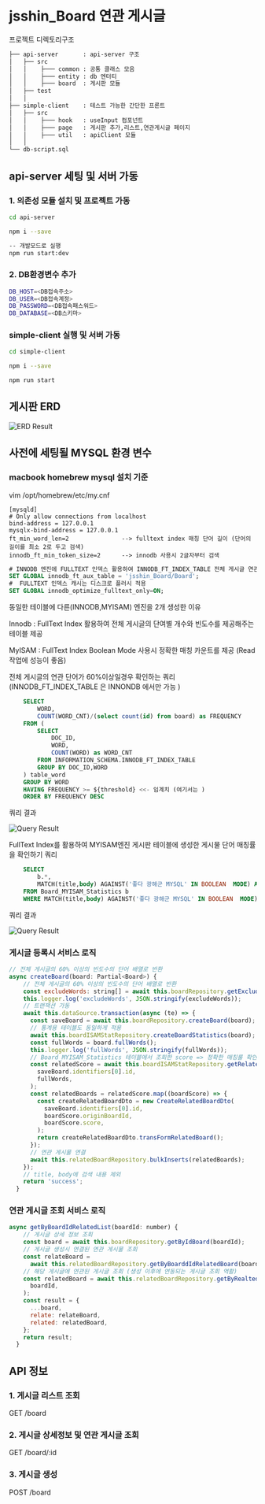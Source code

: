 # jsshin_Board 연관 게시글

프로젝트 디렉토리구조

```bash
├── api-server       : api-server 구조
│   ├── src
│   │    ├─── common : 공통 클래스 모음
│   │    ├─── entity : db 엔터티
│   │    ├─── board  : 게시판 모듈
│   ├── test
│   │
├── simple-client    : 테스트 가능한 간단한 프론트
│   ├── src
│   │    ├─── hook   : useInput 컴포넌트
│   │    ├─── page   : 게시판 추가,리스트,연관게시글 페이지
│   │    ├─── util   : apiClient 모듈
│   │
└── db-script.sql
```

## api-server 세팅 및 서버 가동

### 1. 의존성 모듈 설치 및 프로젝트 가동

```bash
cd api-server

npm i --save

-- 개발모드로 실행
npm run start:dev
```

### 2. DB환경변수 추가

```bash
DB_HOST=<DB접속주소>
DB_USER=<DB접속계정>
DB_PASSWORD=<DB접속패스워드>
DB_DATABASE=<DB스키마>
```

### simple-client 실행 및 서버 가동

```bash
cd simple-client

npm i --save

npm run start

```

## 게시판 ERD

![ERD Result](github_picture/게시판ERD.png)

## 사전에 세팅될 MYSQL 환경 변수

### macbook homebrew mysql 설치 기준

vim /opt/homebrew/etc/my.cnf

```LINUX
[mysqld]
# Only allow connections from localhost
bind-address = 127.0.0.1
mysqlx-bind-address = 127.0.0.1
ft_min_word_len=2               --> fulltext index 매칭 단어 길이 (단어의 길이를 최소 2로 두고 검색)
innodb_ft_min_token_size=2      --> innodb 사용시 2글자부터 검색

```

```SQL
# INNODB 엔진에 FULLTEXT 인덱스 활용하여 INNODB_FT_INDEX_TABLE 전체 게시글 연관단어 파악하기 위함
SET GLOBAL innodb_ft_aux_table = 'jsshin_Board/Board';
#  FULLTEXT 인덱스 캐시는 디스크로 플러시 적용
SET GLOBAL innodb_optimize_fulltext_only=ON;

```

동일한 테이블에 다른(INNODB,MYISAM) 엔진을 2개 생성한 이유

Innodb : FullText Index 활용하여 전체 게시글의 단여별 개수와 빈도수를 제공해주는 테이블 제공

MyISAM : FullText Index Boolean Mode 사용시 정확한 매칭 카운트를 제공 (Read 작업에 성능이 좋음)

전체 게시글의 연관 단어가 60%이상일경우 확인하는 쿼리 (INNODB_FT_INDEX_TABLE 은 INNONDB 에서만 가능 )

```SQL
    SELECT
        WORD,
        COUNT(WORD_CNT)/(select count(id) from board) as FREQUENCY
    FROM (
        SELECT
            DOC_ID,
            WORD,
            COUNT(WORD) as WORD_CNT
        FROM INFORMATION_SCHEMA.INNODB_FT_INDEX_TABLE
        GROUP BY DOC_ID,WORD
    ) table_word
    GROUP BY WORD
    HAVING FREQUENCY >= ${threshold} <<- 임계치 (여기서는 )
    ORDER BY FREQUENCY DESC
```

쿼리 결과

![Query Result](github_picture/전체게시글단어빈도수.png)

FullText Index를 활용하여 MYISAM엔진 게시판 테이블에 생성한 게시물 단어 매칭률을 확인하기 쿼리

```SQL
    SELECT
        b.*,
        MATCH(title,body) AGAINST('좋다 광해군 MYSQL' IN BOOLEAN  MODE) AS SCORE
    FROM Board_MYISAM_Statistics b
    WHERE MATCH(title,body) AGAINST('좋다 광해군 MYSQL' IN BOOLEAN  MODE);
```

쿼리 결과

![Query Result](github_picture/게시글생성시연관게시글판단기준.png)

### 게시글 등록시 서비스 로직

```javascript
// 전체 게시글의 60% 이상의 빈도수의 단어 배열로 반환
async createBoard(board: Partial<Board>) {
    // 전체 게시글의 60% 이상의 빈도수의 단어 배열로 반환
    const excludeWords: string[] = await this.boardRepository.getExcludeWords();
    this.logger.log('excludeWords', JSON.stringify(excludeWords));
    // 트랜잭션 가동
    await this.dataSource.transaction(async (te) => {
      const saveBoard = await this.boardRepository.createBoard(board);
      // 통계용 테이블도 동일하게 적용
      await this.boardISAMStatRepository.createBoardStatistics(board);
      const fullWords = board.fullWords();
      this.logger.log('fullWords', JSON.stringify(fullWords));
      // Board_MYISAM_Statistics 테이블에서 조회한 score => 정확한 매칭룰 확인
      const relatedScore = await this.boardISAMStatRepository.getRelatedBoard(
        saveBoard.identifiers[0].id,
        fullWords,
      );
      const relatedBoards = relatedScore.map((boardScore) => {
        const createRelatedBoardDto = new CreateRelatedBoardDto(
          saveBoard.identifiers[0].id,
          boardScore.originBoardId,
          boardScore.score,
        );
        return createRelatedBoardDto.transFormRelatedBoard();
      });
      // 연관 게시물 연결
      await this.relatedBoardRepository.bulkInserts(relatedBoards);
    });
    // title, body에 검색 내용 제외
    return 'success';
  }
```

### 연관 게시글 조회 서비스 로직

```javascript
async getByBoardIdRelatedList(boardId: number) {
    // 게시글 상세 정보 조회
    const board = await this.boardRepository.getByIdBoard(boardId);
    // 게시글 생성시 연결된 연관 게시물 조회
    const relateBoard =
      await this.relatedBoardRepository.getByBoarddIdRelatedBoard(boardId);
    // 해당 게시글에 연관된 게시글 조회 (생성 이후에 연동되는 게시글 조회 역활)
    const relatedBoard = await this.relatedBoardRepository.getByRealtedIdBoard(
      boardId,
    );
    const result = {
      ...board,
      relate: relateBoard,
      related: relatedBoard,
    };
    return result;
  }
```

## API 정보

### 1. 게시글 리스트 조회

GET /board

### 2. 게시글 상세정보 및 연관 게시글 조회

GET /board/:id

### 3. 게시글 생성

POST /board
